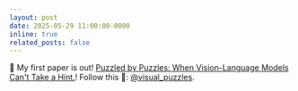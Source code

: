 ```yaml
---
layout: post
date: 2025-05-29 11:00:00-0000
inline: true
related_posts: false
---
```


🧩 My first paper is out! [Puzzled by Puzzles: When Vision-Language Models Can't Take a Hint.](https://github.com/Kyunnilee/visual_puzzles)! Follow this 🧵: [@visual_puzzles](https://x.com/AnneLe222/status/1928522425869775296).